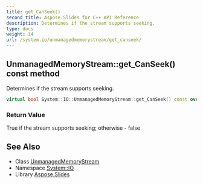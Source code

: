 ```yaml
---
title: get_CanSeek()
second_title: Aspose.Slides for C++ API Reference
description: Determines if the stream supports seeking.
type: docs
weight: 14
url: /system.io/unmanagedmemorystream/get_canseek/
---
```

## UnmanagedMemoryStream::get_CanSeek() const method


Determines if the stream supports seeking.

```cpp
virtual bool System::IO::UnmanagedMemoryStream::get_CanSeek() const override
```


### Return Value

True if the stream supports seeking; otherwise - false

## See Also

* Class [UnmanagedMemoryStream](../)
* Namespace [System::IO](../../)
* Library [Aspose.Slides](../../../)